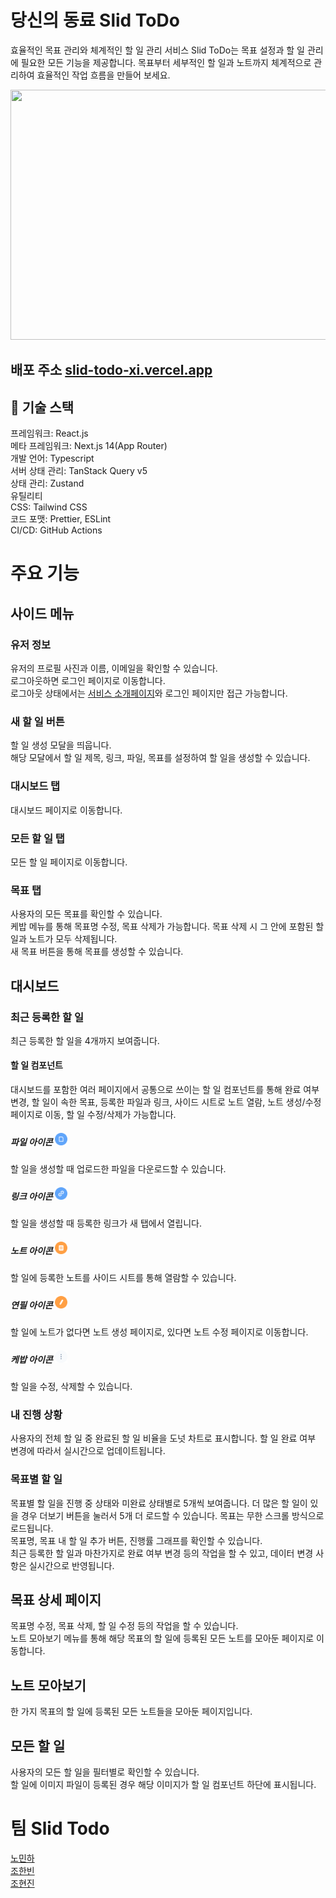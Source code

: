 # 당신의 동료 Slid ToDo 
효율적인 목표 관리와 체계적인 할 일 관리 서비스 Slid ToDo는 목표 설정과 할 일 관리에 필요한 모든 기능을 제공합니다. 목표부터 세부적인 할 일과 노트까지 체계적으로 관리하여 효율적인 작업 흐름을 만들어 보세요.  
  
<p align='center'><img src="https://github.com/user-attachments/assets/06bf13cb-27a8-41e9-9f03-d299daf65e23" width='800' height='400' /></p>

## 배포 주소 [slid-todo-xi.vercel.app ](https://slid-todo-xi.vercel.app/) 

## 🚀 기술 스택 
프레임워크: React.js    
메타 프레임워크: Next.js 14(App Router)    
개발 언어: Typescript    
서버 상태 관리: TanStack Query v5    
상태 관리: Zustand    
유틸리티    
  CSS: Tailwind CSS  
  코드 포맷: Prettier, ESLint  
  CI/CD: GitHub Actions 

# 주요 기능 
## 사이드 메뉴
### 유저 정보
유저의 프로필 사진과 이름, 이메일을 확인할 수 있습니다.  
로그아웃하면 로그인 페이지로 이동합니다.   
로그아웃 상태에서는 [서비스 소개페이지](https://slid-todo-xi.vercel.app/)와 로그인 페이지만 접근 가능합니다. 

### 새 할 일 버튼
할 일 생성 모달을 띄웁니다.  
해당 모달에서 할 일 제목, 링크, 파일, 목표를 설정하여 할 일을 생성할 수 있습니다. 

### 대시보드 탭
대시보드 페이지로 이동합니다.

### 모든 할 일 탭
모든 할 일 페이지로 이동합니다.

### 목표 탭
사용자의 모든 목표를 확인할 수 있습니다.  
케밥 메뉴를 통해 목표명 수정, 목표 삭제가 가능합니다. 목표 삭제 시 그 안에 포함된 할 일과 노트가 모두 삭제됩니다.  
새 목표 버튼을 통해 목표를 생성할 수 있습니다. 

## 대시보드 
### 최근 등록한 할 일
최근 등록한 할 일을 4개까지 보여줍니다. 

#### 할 일 컴포넌트  
대시보드를 포함한 여러 페이지에서 공통으로 쓰이는 할 일 컴포넌트를 통해 완료 여부 변경, 할 일이 속한 목표, 등록한 파일과 링크, 사이드 시트로 노트 열람, 노트 생성/수정 페이지로 이동, 할 일 수정/삭제가 가능합니다. 

##### 파일 아이콘 <img src="/public/file.svg" width='20px' height='20px' />
할 일을 생성할 때 업로드한 파일을 다운로드할 수 있습니다. 

##### 링크 아이콘 <img src="/public/link.svg" width='20px' height='20px' />
할 일을 생성할 때 등록한 링크가 새 탭에서 열립니다.

##### 노트 아이콘 <img src="/public/note.svg" width='20px' height='20px' />
할 일에 등록한 노트를 사이드 시트를 통해 열람할 수 있습니다. 

##### 연필 아이콘 <img src="/public/pencil.svg" width='20px' height='20px' />
할 일에 노트가 없다면 노트 생성 페이지로, 있다면 노트 수정 페이지로 이동합니다. 

##### 케밥 아이콘 <img src="/public/kebab.svg" width='20px' height='20px' />
할 일을 수정, 삭제할 수 있습니다. 

### 내 진행 상황
사용자의 전체 할 일 중 완료된 할 일 비율을 도넛 차트로 표시합니다. 할 일 완료 여부 변경에 따라서 실시간으로 업데이트됩니다. 

### 목표별 할 일
목표별 할 일을 진행 중 상태와 미완료 상태별로 5개씩 보여줍니다. 더 많은 할 일이 있을 경우 더보기 버튼을 눌러서 5개 더 로드할 수 있습니다. 목표는 무한 스크롤 방식으로 로드됩니다.  
목표명, 목표 내 할 일 추가 버튼, 진행률 그래프를 확인할 수 있습니다.  
최근 등록한 할 일과 마찬가지로 완료 여부 변경 등의 작업을 할 수 있고, 데이터 변경 사항은 실시간으로 반영됩니다. 

## 목표 상세 페이지
목표명 수정, 목표 삭제, 할 일 수정 등의 작업을 할 수 있습니다.  
노트 모아보기 메뉴를 통해 해당 목표의 할 일에 등록된 모든 노트를 모아둔 페이지로 이동합니다.

## 노트 모아보기
한 가지 목표의 할 일에 등록된 모든 노트들을 모아둔 페이지입니다. 

## 모든 할 일
사용자의 모든 할 일을 필터별로 확인할 수 있습니다.  
할 일에 이미지 파일이 등록된 경우 해당 이미지가 할 일 컴포넌트 하단에 표시됩니다. 

# 팀 Slid Todo
[노민하](https://github.com/MinaRoh)  
[조한빈](https://github.com/forestream)  
[조현진](https://github.com/ahrrrl)
